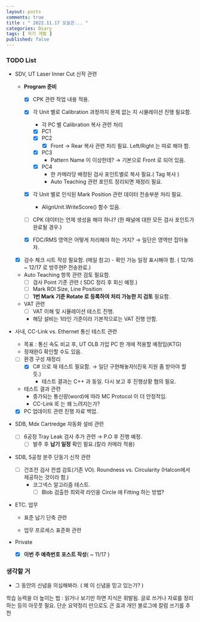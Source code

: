 ```yaml
---
layout: posts
comments: true
title : " 2022.11.17 오늘은... "
categories: Diary
tags: [ 자기 개발 ]
published: false
---
```


### TODO List

- SDV, UT Laser Inner Cut 신작 관련
  - **Program 준비**
    - [x] CPK 관련 작업 내용 적용.
    - [x] 각 Unit 별로 Calibration 과정까지 문제 없는 지 시뮬레이션 진행 필요함.
      - 각 PC 별 Calibration 복사 관련 처리
      - [x] PC1
      - [x] PC2
        - [x] Front → Rear 복사 관련 처리 필요. Left/Right 는 따로 해야 함.
      - [x] PC3
        - Pattern Name 이 이상한데? → 기본으로 Front 로 되어 있음.
      - [x] PC4
        - 한 카메라당 배정된 검사 포인트별로 복사 필요.( Tag 복사 )
        - Auto Teaching 관련 포인트 정리되면 재정리 필요.
    - [x] 각 Unit 별로 인식된 Mark Position 관련 데이터 전송부분 처리 필요.
      - AlignUnit.WriteScore() 함수 있음.

    - [ ] CPK 데이터는 언제 생성을 해야 하나? (한 패널에 대한 모든 검사 포인트가 완료될 경우.)
    - [x] FDC/RMS 영역은 어떻게 처리해야 하는 거지? → 일단은 영역만 잡아놓자.

  - [x] 검수 체크 시트 작성 필요함. (메일 참고) - 확인 가능 일정 표시해야 함. ( 12/16 ~ 12/17 로 방주현P 전송완료.)

  - Auto Teaching 항목 관련 검토 필요함.
    - [ ] 검사 Point 기준 관련 ( SDC 정리 후 회신 예정.)
    - [ ] Mark ROI Size, Line Position
    - [ ] **1번 Mark 기준 Rotate 로 등록하여 처리 가능한 지 검토** 필요함.

  - VAT 관련
    - [ ] VAT 이해 및 시뮬레이션 테스트 진행.
    - 해당 설비는 1라인 기준이라 기본적으로는 VAT 진행 안함.

- 사내, CC-Link vs. Ethernet 통신 테스트 관련
  - 목표 : 통신 속도 비교 후, UT OLB 가압 PC 한 개에 적용할 예정임(KTG)
  - 정재완G 확인할 수도 있음.
  - [ ] 환경 구성 재정리
    - [x] C# 으로 재 테스트 필요함. → 일단 구현해놓자!(진욱 지원 좀 받아야 할 듯.)
      - 테스트 결과는 C++ 과 동일. 다시 보고 후 진행상황 협의 필요.
  - 테스트 결과 관련
    - 증가되는 통신량(word)에 따라 MC Protocol 이 더 안정적임.
    - CC-Link IE 는 왜 느려지는가?
  - [x] PC 업데이트 관련 진행 자료 백업.

- SDB, Mdx Cartredge 자동화 설비 관련
  - [ ] 6공정 Tray Leak 검사 추가 관련 → P.O 후 진행 예정.
    - [ ] 발주 후 **납기 일정** 확인 필요.(칼라 카메라 적용)

- SDB, 5공정 분주 단동기 신작 관련
  - [ ] 건조전 검사 컨셉 검토(기존 VO). Roundness vs. Circularity (Halcon에서 제공하는 것이라 함.)
    - 코그넥스 알고리즘 테스트.
      - [ ] Blob 검출한 최외곽 라인을 Circle 에 Fitting 하는 방법?

- ETC. 업무
  - 표준 납기 단축 관련

  - 업무 프로세스 표준화 관련

- Private
  - [x] **이번 주 예측번호 포스트 작성**( ~ 11/17 )

### 생각할 거

- 그 동안의 신념을 의심해봐라. ( 왜 이 신념을 믿고 있는가? )

학습 능력을 더 높이는 법
 : 읽거나 보기만 하면 지식은 휘발됨.
   글로 쓰거나 자료를 정리하는 등의 아웃풋 필요.
   단순 요약정리 만으로도 큰 효과
   개인 블로그에 칼럼 쓰기를 추천
